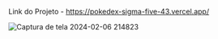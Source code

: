 Link do Projeto - https://pokedex-sigma-five-43.vercel.app/


![Captura de tela 2024-02-06 214823](https://github.com/jairohneto/pokedex/assets/101524174/ad3413f7-de27-4971-a2d1-cecd300ff338)

